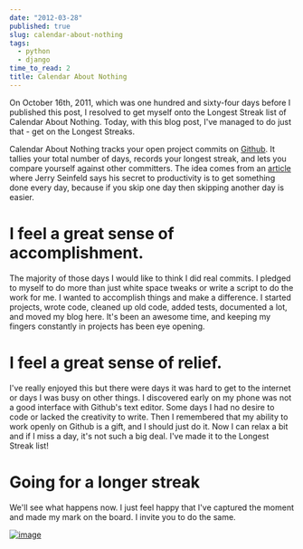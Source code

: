 ```yaml
---
date: "2012-03-28"
published: true
slug: calendar-about-nothing
tags:
  - python
  - django
time_to_read: 2
title: Calendar About Nothing
---
```


On October 16th, 2011, which was one hundred and sixty-four days before
I published this post, I resolved to get myself onto the Longest Streak
list of Calendar About Nothing. Today, with this blog post, I've managed to do just that - get on the
Longest Streaks.

Calendar About Nothing tracks your open project commits on
[Github](https://github.com). It tallies your total number of days,
records your longest streak, and lets you compare yourself against other
committers. The idea comes from an
[article](https://lifehacker.com/281626/jerry-seinfelds-productivity-secret?tag=softwaremotivation)
where Jerry Seinfeld says his secret to productivity is to get something
done every day, because if you skip one day then skipping another day is
easier.

# I feel a great sense of accomplishment.

The majority of those days I would like to think I did real commits. I
pledged to myself to do more than just white space tweaks or write a
script to do the work for me. I wanted to accomplish things and make a
difference. I started projects, wrote code, cleaned up old code, added
tests, documented a lot, and moved my blog here. It's been an awesome
time, and keeping my fingers constantly in projects has been eye
opening.

# I feel a great sense of relief.

I've really enjoyed this but there were days it was hard to get to the
internet or days I was busy on other things. I discovered early on my
phone was not a good interface with Github's text editor. Some days I
had no desire to code or lacked the creativity to write. Then I
remembered that my ability to work openly on Github is a gift, and I
should just do it. Now I can relax a bit and if I miss a day, it's not
such a big deal. I've made it to the Longest Streak list!

# Going for a longer streak

We'll see what happens now. I just feel happy that I've captured the
moment and made my mark on the board. I invite you to do the same.

[![image](/public/images/6216/7024690837_0974c93f63_o.png)](https://www.flickr.com/photos/pydanny/7024690837/in/photostream/)
